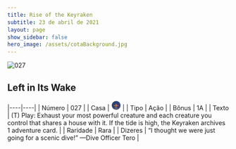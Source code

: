 ```yaml
---
title: Rise of the Keyraken
subtitle: 23 de abril de 2021
layout: page
show_sidebar: false
hero_image: /assets/cotaBackground.jpg
---
```


![027](https://cards-keyforge.s3.eu-north-1.amazonaws.com/media/pt/rotk/027.png)

## Left in Its Wake

|----|----|
| Número | 027 |
| Casa | ![Keyraken](https://raw.githubusercontent.com/cardsofkeyforge/cardsofkeyforge.github.io/master/rotk/keyraken.png "Keyraken") |
| Tipo | Ação |
| Bônus | 1A |
| Texto | (T) Play: Exhaust your most powerful  creature and each creature you control that  shares a house with it. If the tide is high,  the Keyraken archives 1 adventure card. |
| Raridade | Rara |
| Dizeres | “I thought we were just going for a scenic dive!”  —Dive Officer Tero |
